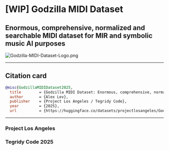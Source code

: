 # [WIP] Godzilla MIDI Dataset
## Enormous, comprehensive, normalized and searchable MIDI dataset for MIR and symbolic music AI purposes

![Godzilla-MIDI-Dataset-Logo.png](https://cdn-uploads.huggingface.co/production/uploads/64820d166e41cac337e0ccb8/JeZ8t-WwtkFOkqS9yRQ7R.png)

***

## Citation card

```bibtex
@misc{GodzillaMIDIDataset2025,
  title        = {Godzilla MIDI Dataset: Enormous, comprehensive, normalized and searchable MIDI dataset for MIR and symbolic music AI purposes},
  author       = {Alex Lev},
  publisher    = {Project Los Angeles / Tegridy Code},
  year         = {2025},
  url          = {https://huggingface.co/datasets/projectlosangeles/Godzilla-MIDI-Dataset}
```

***

### Project Los Angeles
### Tegridy Code 2025